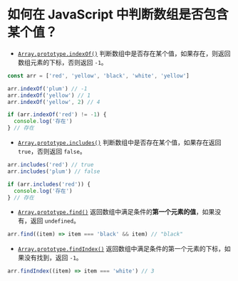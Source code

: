 # 如何在 JavaScript 中判断数组是否包含某个值？

- [`Array.prototype.indexOf()`](https://developer.mozilla.org/zh-CN/docs/Web/JavaScript/Reference/Global_Objects/Array/indexOf) 判断数组中是否存在某个值，如果存在，则返回数组元素的下标，否则返回 `-1`。

```js
const arr = ['red', 'yellow', 'black', 'white', 'yellow']

arr.indexOf('plum') // -1
arr.indexOf('yellow') // 1
arr.indexOf('yellow', 2) // 4

if (arr.indexOf('red') != -1) {
  console.log('存在')
} // 存在
```

- [`Array.prototype.includes()`](https://developer.mozilla.org/zh-CN/docs/Web/JavaScript/Reference/Global_Objects/Array/includes) 判断数组中是否存在某个值，如果存在返回 `true`，否则返回 `false`。

```js
arr.includes('red') // true
arr.includes('plum') // false

if (arr.includes('red')) {
  console.log('存在')
} // 存在
```

- [`Array.prototype.find()`](https://developer.mozilla.org/zh-CN/docs/Web/JavaScript/Reference/Global_Objects/Array/find) 返回数组中满足条件的**第一个元素的值**，如果没有，返回 `undefined`。

```js
arr.find((item) => item === 'black' && item) // "black"
```

- [`Array.prototype.findIndex()`](https://developer.mozilla.org/zh-CN/docs/Web/JavaScript/Reference/Global_Objects/Array/findIndex) 返回数组中满足条件的第一个元素的下标，如果没有找到，返回 `-1`。

```js
arr.findIndex((item) => item === 'white') // 3
```
